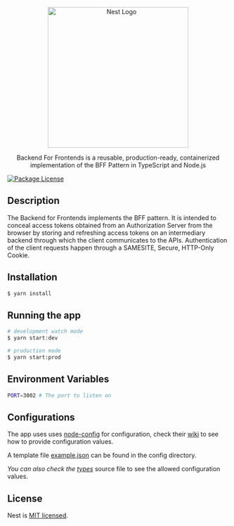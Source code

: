 <p align="center">
  <a href="http://gov.krd/" target="blank"><img src="https://gov.krd/media/2893/krg_logo_2480x2056.png" width="320" alt="Nest Logo" /></a>
</p>

  <p align="center">Backend For Frontends is a reusable, production-ready, containerized implementation of the BFF Pattern in TypeScript and Node.js</p>

<a href="#"><img src="https://img.shields.io/npm/l/@nestjs/core.svg" alt="Package License" /></a>

## Description

The Backend for Frontends implements the BFF pattern. It is intended to conceal access tokens obtained from an Authorization Server from the browser by storing and refreshing access tokens on an intermediary backend through which the client communicates to the APIs. Authentication of the client requests happen through a SAMESITE, Secure, HTTP-Only Cookie. 

## Installation

```bash
$ yarn install
```

## Running the app

```bash
# development watch mode
$ yarn start:dev

# production mode
$ yarn start:prod
```

## Environment Variables

```bash
PORT=3002 # The port to listen on
```

## Configurations

The app uses uses [node-config](https://github.com/lorenwest/node-config) for configuration, check their [wiki](https://github.com/lorenwest/node-config/wiki) to see how to provide configuration values.

A template file [example.json](config/example.json) can be found in the config directory.

*You can also check the [types](src/types.ts)* source file to see the allowed configuration values.

## License

  Nest is [MIT licensed](LICENSE).
